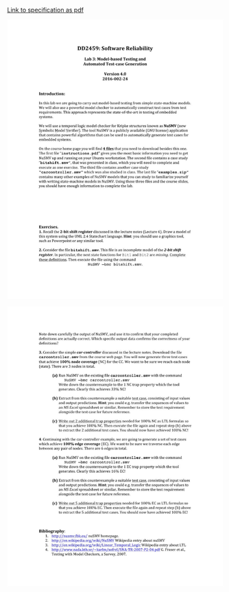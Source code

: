 [Link to specification as pdf](misc/DD2459-lab3_2016.pdf)


![page 1](misc/page1.jpg)


![page 2](misc/page2.jpg)
